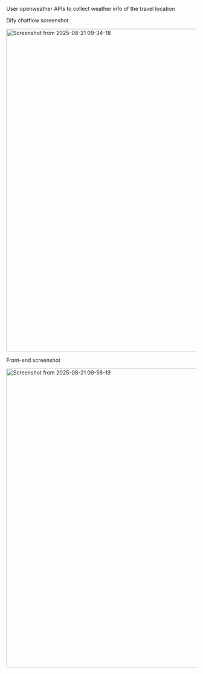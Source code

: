 
User openweather APIs to collect weather info of the travel location

Dify chatflow screenshot

<img width="1829" height="855" alt="Screenshot from 2025-08-21 09-34-18" src="https://github.com/user-attachments/assets/50f23531-7acd-4ac9-985a-c8362a98fd6d" />


Front-end screenshot

<img width="1839" height="792" alt="Screenshot from 2025-08-21 09-58-19" src="https://github.com/user-attachments/assets/faf71870-ac41-4fe5-831c-ce690ddb0ae8" />
